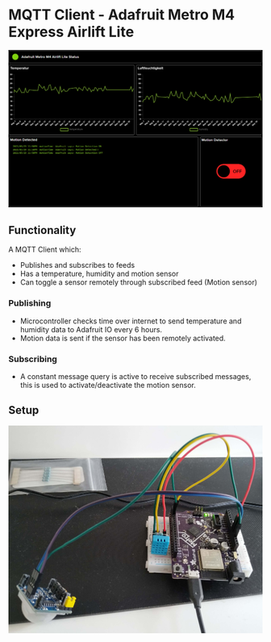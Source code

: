 # MQTT Client - Adafruit Metro M4 Express Airlift Lite

![Adafruit IO Dashboard](src/img/AdafruitIO.png?raw=true "Title")

## Functionality

A MQTT Client which:
  - Publishes and subscribes to feeds
  - Has a temperature, humidity and motion sensor
  - Can toggle a sensor remotely through subscribed feed (Motion sensor)
  
### Publishing

- Microcontroller checks time over internet to send temperature and humidity data to Adafruit IO every 6 hours.
- Motion data is sent if the sensor has been remotely activated.

### Subscribing

- A constant message query is active to receive subscribed messages, this is used to activate/deactivate the motion sensor.

## Setup

![Adafruit Metro M4 Express Airlift Lite](src/img/1620491395507.jpg?raw=true "Title")

